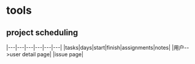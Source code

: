 # tools
## project scheduling
|---|---|---|---|---|---|
|tasks|days|start|finish|assignments|notes|
|用户-->user detail page|
|issue page|


 
